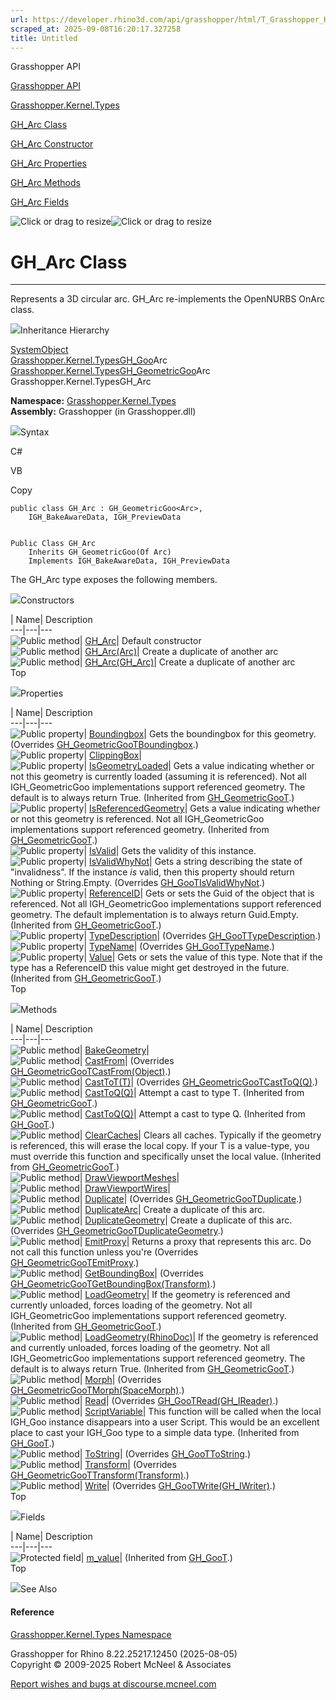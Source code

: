 ```yaml
---
url: https://developer.rhino3d.com/api/grasshopper/html/T_Grasshopper_Kernel_Types_GH_Arc.htm
scraped_at: 2025-09-08T16:20:17.327258
title: Untitled
---
```


Grasshopper API

[Grasshopper API](../html/723c01da-9986-4db2-8f53-6f3a7494df75.htm
"Grasshopper API")

[Grasshopper.Kernel.Types](../html/N_Grasshopper_Kernel_Types.htm
"Grasshopper.Kernel.Types")

[GH_Arc Class](../html/T_Grasshopper_Kernel_Types_GH_Arc.htm "GH_Arc Class")

[GH_Arc Constructor
](../html/Overload_Grasshopper_Kernel_Types_GH_Arc__ctor.htm "GH_Arc
Constructor ")

[GH_Arc Properties](../html/Properties_T_Grasshopper_Kernel_Types_GH_Arc.htm
"GH_Arc Properties")

[GH_Arc Methods](../html/Methods_T_Grasshopper_Kernel_Types_GH_Arc.htm "GH_Arc
Methods")

[GH_Arc Fields](../html/Fields_T_Grasshopper_Kernel_Types_GH_Arc.htm "GH_Arc
Fields")

![Click or drag to resize](../icons/TocOpen.gif)![Click or drag to
resize](../icons/TocClose.gif)

# GH_Arc Class  
  
---  
  
Represents a 3D circular arc. GH_Arc re-implements the OpenNURBS OnArc class.

![](../icons/SectionExpanded.png)Inheritance Hierarchy

[SystemObject](https://docs.microsoft.com/dotnet/api/system.object)  
[Grasshopper.Kernel.TypesGH_Goo](T_Grasshopper_Kernel_Types_GH_Goo_1.htm)Arc  
[Grasshopper.Kernel.TypesGH_GeometricGoo](T_Grasshopper_Kernel_Types_GH_GeometricGoo_1.htm)Arc  
Grasshopper.Kernel.TypesGH_Arc  

**Namespace:** [Grasshopper.Kernel.Types](N_Grasshopper_Kernel_Types.htm)  
**Assembly:** Grasshopper (in Grasshopper.dll)

![](../icons/SectionExpanded.png)Syntax

C#

VB

Copy

    
    
    public class GH_Arc : GH_GeometricGoo<Arc>, 
    	IGH_BakeAwareData, IGH_PreviewData
    
    
    Public Class GH_Arc
    	Inherits GH_GeometricGoo(Of Arc)
    	Implements IGH_BakeAwareData, IGH_PreviewData

The GH_Arc type exposes the following members.

![](../icons/SectionExpanded.png)Constructors

| Name| Description  
---|---|---  
![Public method](../icons/pubmethod.gif)|
[GH_Arc](M_Grasshopper_Kernel_Types_GH_Arc__ctor.htm)|  Default constructor  
![Public method](../icons/pubmethod.gif)|
[GH_Arc(Arc)](M_Grasshopper_Kernel_Types_GH_Arc__ctor_2.htm)|  Create a
duplicate of another arc  
![Public method](../icons/pubmethod.gif)|
[GH_Arc(GH_Arc)](M_Grasshopper_Kernel_Types_GH_Arc__ctor_1.htm)|  Create a
duplicate of another arc  
Top

![](../icons/SectionExpanded.png)Properties

| Name| Description  
---|---|---  
![Public property](../icons/pubproperty.gif)|
[Boundingbox](P_Grasshopper_Kernel_Types_GH_Arc_Boundingbox.htm)|  Gets the
boundingbox for this geometry.  (Overrides
[GH_GeometricGooTBoundingbox](P_Grasshopper_Kernel_Types_GH_GeometricGoo_1_Boundingbox.htm).)  
![Public property](../icons/pubproperty.gif)|
[ClippingBox](P_Grasshopper_Kernel_Types_GH_Arc_ClippingBox.htm)|  
![Public property](../icons/pubproperty.gif)|
[IsGeometryLoaded](P_Grasshopper_Kernel_Types_GH_GeometricGoo_1_IsGeometryLoaded.htm)|
Gets a value indicating whether or not this geometry is currently loaded
(assuming it is referenced). Not all IGH_GeometricGoo implementations support
referenced geometry. The default is to always return True.  (Inherited from
[GH_GeometricGooT](T_Grasshopper_Kernel_Types_GH_GeometricGoo_1.htm).)  
![Public property](../icons/pubproperty.gif)|
[IsReferencedGeometry](P_Grasshopper_Kernel_Types_GH_GeometricGoo_1_IsReferencedGeometry.htm)|
Gets a value indicating whether or not this geometry is referenced. Not all
IGH_GeometricGoo implementations support referenced geometry.  (Inherited from
[GH_GeometricGooT](T_Grasshopper_Kernel_Types_GH_GeometricGoo_1.htm).)  
![Public property](../icons/pubproperty.gif)|
[IsValid](P_Grasshopper_Kernel_Types_GH_Arc_IsValid.htm)|  Gets the validity
of this instance.  
![Public property](../icons/pubproperty.gif)|
[IsValidWhyNot](P_Grasshopper_Kernel_Types_GH_Arc_IsValidWhyNot.htm)|  Gets a
string describing the state of "invalidness". If the instance _is_ valid, then
this property should return Nothing or String.Empty.  (Overrides
[GH_GooTIsValidWhyNot](P_Grasshopper_Kernel_Types_GH_Goo_1_IsValidWhyNot.htm).)  
![Public property](../icons/pubproperty.gif)|
[ReferenceID](P_Grasshopper_Kernel_Types_GH_GeometricGoo_1_ReferenceID.htm)|
Gets or sets the Guid of the object that is referenced. Not all
IGH_GeometricGoo implementations support referenced geometry. The default
implementation is to always return Guid.Empty.  (Inherited from
[GH_GeometricGooT](T_Grasshopper_Kernel_Types_GH_GeometricGoo_1.htm).)  
![Public property](../icons/pubproperty.gif)|
[TypeDescription](P_Grasshopper_Kernel_Types_GH_Arc_TypeDescription.htm)|
(Overrides
[GH_GooTTypeDescription](P_Grasshopper_Kernel_Types_GH_Goo_1_TypeDescription.htm).)  
![Public property](../icons/pubproperty.gif)|
[TypeName](P_Grasshopper_Kernel_Types_GH_Arc_TypeName.htm)|  (Overrides
[GH_GooTTypeName](P_Grasshopper_Kernel_Types_GH_Goo_1_TypeName.htm).)  
![Public property](../icons/pubproperty.gif)|
[Value](P_Grasshopper_Kernel_Types_GH_GeometricGoo_1_Value.htm)|  Gets or sets
the value of this type. Note that if the type has a ReferenceID this value
might get destroyed in the future.  (Inherited from
[GH_GeometricGooT](T_Grasshopper_Kernel_Types_GH_GeometricGoo_1.htm).)  
Top

![](../icons/SectionExpanded.png)Methods

| Name| Description  
---|---|---  
![Public method](../icons/pubmethod.gif)|
[BakeGeometry](M_Grasshopper_Kernel_Types_GH_Arc_BakeGeometry.htm)|  
![Public method](../icons/pubmethod.gif)|
[CastFrom](M_Grasshopper_Kernel_Types_GH_Arc_CastFrom.htm)|  (Overrides
[GH_GeometricGooTCastFrom(Object)](M_Grasshopper_Kernel_Types_GH_GeometricGoo_1_CastFrom.htm).)  
![Public method](../icons/pubmethod.gif)|
[CastToT(T)](M_Grasshopper_Kernel_Types_GH_Arc_CastTo__1.htm)|  (Overrides
[GH_GeometricGooTCastToQ(Q)](M_Grasshopper_Kernel_Types_GH_GeometricGoo_1_CastTo__1.htm).)  
![Public method](../icons/pubmethod.gif)|
[CastToQ(Q)](M_Grasshopper_Kernel_Types_GH_GeometricGoo_1_CastTo__1.htm)|
Attempt a cast to type T.  (Inherited from
[GH_GeometricGooT](T_Grasshopper_Kernel_Types_GH_GeometricGoo_1.htm).)  
![Public method](../icons/pubmethod.gif)|
[CastToQ(Q)](M_Grasshopper_Kernel_Types_GH_Goo_1_CastTo__1.htm)|  Attempt a
cast to type Q.  (Inherited from
[GH_GooT](T_Grasshopper_Kernel_Types_GH_Goo_1.htm).)  
![Public method](../icons/pubmethod.gif)|
[ClearCaches](M_Grasshopper_Kernel_Types_GH_GeometricGoo_1_ClearCaches.htm)|
Clears all caches. Typically if the geometry is referenced, this will erase
the local copy. If your T is a value-type, you must override this function and
specifically unset the local value.  (Inherited from
[GH_GeometricGooT](T_Grasshopper_Kernel_Types_GH_GeometricGoo_1.htm).)  
![Public method](../icons/pubmethod.gif)|
[DrawViewportMeshes](M_Grasshopper_Kernel_Types_GH_Arc_DrawViewportMeshes.htm)|  
![Public method](../icons/pubmethod.gif)|
[DrawViewportWires](M_Grasshopper_Kernel_Types_GH_Arc_DrawViewportWires.htm)|  
![Public method](../icons/pubmethod.gif)|
[Duplicate](M_Grasshopper_Kernel_Types_GH_Arc_Duplicate.htm)|  (Overrides
[GH_GeometricGooTDuplicate](M_Grasshopper_Kernel_Types_GH_GeometricGoo_1_Duplicate.htm).)  
![Public method](../icons/pubmethod.gif)|
[DuplicateArc](M_Grasshopper_Kernel_Types_GH_Arc_DuplicateArc.htm)|  Create a
duplicate of this arc.  
![Public method](../icons/pubmethod.gif)|
[DuplicateGeometry](M_Grasshopper_Kernel_Types_GH_Arc_DuplicateGeometry.htm)|
Create a duplicate of this arc.  (Overrides
[GH_GeometricGooTDuplicateGeometry](M_Grasshopper_Kernel_Types_GH_GeometricGoo_1_DuplicateGeometry.htm).)  
![Public method](../icons/pubmethod.gif)|
[EmitProxy](M_Grasshopper_Kernel_Types_GH_Arc_EmitProxy.htm)|  Returns a proxy
that represents this arc. Do not call this function unless you're  (Overrides
[GH_GeometricGooTEmitProxy](M_Grasshopper_Kernel_Types_GH_GeometricGoo_1_EmitProxy.htm).)  
![Public method](../icons/pubmethod.gif)|
[GetBoundingBox](M_Grasshopper_Kernel_Types_GH_Arc_GetBoundingBox.htm)|
(Overrides
[GH_GeometricGooTGetBoundingBox(Transform)](M_Grasshopper_Kernel_Types_GH_GeometricGoo_1_GetBoundingBox.htm).)  
![Public method](../icons/pubmethod.gif)|
[LoadGeometry](M_Grasshopper_Kernel_Types_GH_GeometricGoo_1_LoadGeometry.htm)|
If the geometry is referenced and currently unloaded, forces loading of the
geometry. Not all IGH_GeometricGoo implementations support referenced
geometry.  (Inherited from
[GH_GeometricGooT](T_Grasshopper_Kernel_Types_GH_GeometricGoo_1.htm).)  
![Public method](../icons/pubmethod.gif)|
[LoadGeometry(RhinoDoc)](M_Grasshopper_Kernel_Types_GH_GeometricGoo_1_LoadGeometry_1.htm)|
If the geometry is referenced and currently unloaded, forces loading of the
geometry. Not all IGH_GeometricGoo implementations support referenced
geometry. The default is to always return True.  (Inherited from
[GH_GeometricGooT](T_Grasshopper_Kernel_Types_GH_GeometricGoo_1.htm).)  
![Public method](../icons/pubmethod.gif)|
[Morph](M_Grasshopper_Kernel_Types_GH_Arc_Morph.htm)|  (Overrides
[GH_GeometricGooTMorph(SpaceMorph)](M_Grasshopper_Kernel_Types_GH_GeometricGoo_1_Morph.htm).)  
![Public method](../icons/pubmethod.gif)|
[Read](M_Grasshopper_Kernel_Types_GH_Arc_Read.htm)|  (Overrides
[GH_GooTRead(GH_IReader)](M_Grasshopper_Kernel_Types_GH_Goo_1_Read.htm).)  
![Public method](../icons/pubmethod.gif)|
[ScriptVariable](M_Grasshopper_Kernel_Types_GH_Goo_1_ScriptVariable.htm)|
This function will be called when the local IGH_Goo instance disappears into a
user Script. This would be an excellent place to cast your IGH_Goo type to a
simple data type.  (Inherited from
[GH_GooT](T_Grasshopper_Kernel_Types_GH_Goo_1.htm).)  
![Public method](../icons/pubmethod.gif)|
[ToString](M_Grasshopper_Kernel_Types_GH_Arc_ToString.htm)|  (Overrides
[GH_GooTToString](M_Grasshopper_Kernel_Types_GH_Goo_1_ToString.htm).)  
![Public method](../icons/pubmethod.gif)|
[Transform](M_Grasshopper_Kernel_Types_GH_Arc_Transform.htm)|  (Overrides
[GH_GeometricGooTTransform(Transform)](M_Grasshopper_Kernel_Types_GH_GeometricGoo_1_Transform.htm).)  
![Public method](../icons/pubmethod.gif)|
[Write](M_Grasshopper_Kernel_Types_GH_Arc_Write.htm)|  (Overrides
[GH_GooTWrite(GH_IWriter)](M_Grasshopper_Kernel_Types_GH_Goo_1_Write.htm).)  
Top

![](../icons/SectionExpanded.png)Fields

| Name| Description  
---|---|---  
![Protected field](../icons/protfield.gif)|
[m_value](F_Grasshopper_Kernel_Types_GH_Goo_1_m_value.htm)|  (Inherited from
[GH_GooT](T_Grasshopper_Kernel_Types_GH_Goo_1.htm).)  
Top

![](../icons/SectionExpanded.png)See Also

#### Reference

[Grasshopper.Kernel.Types Namespace](N_Grasshopper_Kernel_Types.htm)

Grasshopper for Rhino 8.22.25217.12450 (2025-08-05)  
Copyright © 2009-2025 Robert McNeel & Associates

[Report wishes and bugs at
discourse.mcneel.com](https://discourse.mcneel.com/c/grasshopper)

